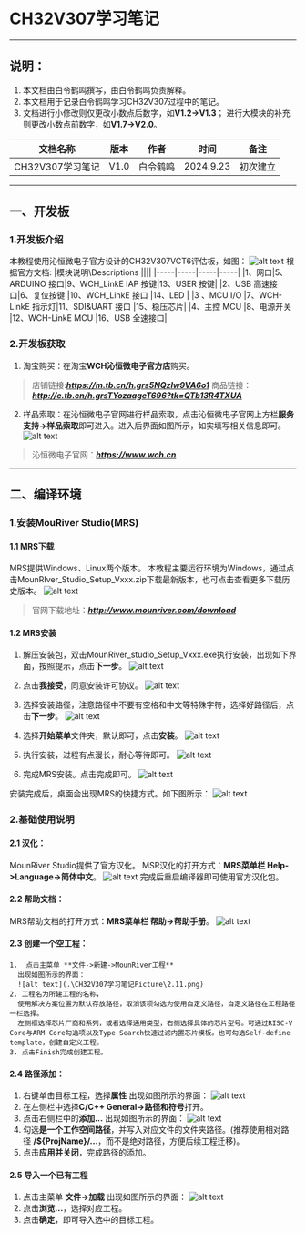 # CH32V307学习笔记

***

## 说明：
1. 本文档由白令鹤鸣撰写，由白令鹤鸣负责解释。
2. 本文档用于记录白令鹤鸣学习CH32V307过程中的笔记。
3. 文档进行小修改则仅更改小数点后数字，如**V1.2->V1.3**；
   进行大模块的补充则更改小数点前数字，如**V1.7->V2.0**。

| 文档名称 | 版本 | 作者 | 时间 | 备注 |
| :------: | :---: | :---: | :---: | :---: |
|CH32V307学习笔记|V1.0|白令鹤鸣|2024.9.23|初次建立|

***
## 一、开发板
### 1.开发板介绍
   本教程使用沁恒微电子官方设计的CH32V307VCT6评估板，如图：
   ![alt text](.\CH32V307学习笔记Picture\1.1.png)
   根据官方文档:
   |模块说明\Descriptions ||||
   |-----|-----|-----|-----|
   |1、网口|5、ARDUINO 接口|9、WCH_LinkE IAP 按键|13、USER 按键|
   |2、USB 高速接口|6、复位按键 |10、WCH_LinkE 接口 |14、LED |
   |3 、MCU I/O |7、WCH-LinkE 指示灯|11、SDI&UART 接口 |15、稳压芯片|
   |4、主控 MCU |8、电源开关 |12、WCH-LinkE MCU |16、USB 全速接口|
### 2.开发板获取
1. 淘宝购买：在淘宝**WCH沁恒微电子官方店**购买。
>   店铺链接:***https://m.tb.cn/h.grs5NQzlw9VA6o1***
>   商品链接：***http://e.tb.cn/h.grsTYozaageT696?tk=QTb13R4TXUA***
2. 样品索取：在沁恒微电子官网进行样品索取，点击沁恒微电子官网上方栏**服务支持->样品索取**即可进入。进入后界面如图所示，如实填写相关信息即可。
   ![alt text](.\CH32V307学习笔记Picture\1.2.png)

>  沁恒微电子官网：***https://www.wch.cn***

***
## 二、编译环境
### 1.安装MouRiver Studio(MRS)
#### 1.1 MRS下载
MRS提供Windows、Linux两个版本。
本教程主要运行环境为Windows，通过点击MounRIver_Studio_Setup_Vxxx.zip下载最新版本，也可点击查看更多下载历史版本。
![alt text](.\CH32V307学习笔记Picture\2.1.png)

>    官网下载地址：***http://www.mounriver.com/download***
 
#### 1.2 MRS安装
1.  解压安装包，双击MounRiver_studio_Setup_Vxxx.exe执行安装，出现如下界面，按照提示，点击**下一步**。
![alt text](.\CH32V307学习笔记Picture\2.2.png)

2.  点击**我接受**，同意安装许可协议。
![alt text](.\CH32V307学习笔记Picture\2.3.png)

3.  选择安装路径，注意路径中不要有空格和中文等特殊字符，选择好路径后，点击**下一步**。
![alt text](.\CH32V307学习笔记Picture\2.4.png)

4.  选择**开始菜单**文件夹，默认即可，点击**安装**。
![alt text](.\CH32V307学习笔记Picture\2.5.png)

5.  执行安装，过程有点漫长，耐心等待即可。
![alt text](.\CH32V307学习笔记Picture\2.6.png)

6.  完成MRS安装。点击完成即可。
![alt text](.\CH32V307学习笔记Picture\2.7.png)

安装完成后，桌面会出现MRS的快捷方式。如下图所示：
![alt text](.\CH32V307学习笔记Picture\2.8.png)

### 2.基础使用说明
#### 2.1 汉化：
   MounRiver Studio提供了官方汉化。
   MSR汉化的打开方式：**MRS菜单栏 Help->Language->简体中文**。
   ![alt text](.\CH32V307学习笔记Picture\2.9.png)
   完成后重启编译器即可使用官方汉化包。

#### 2.2 帮助文档：
   MRS帮助文档的打开方式：**MRS菜单栏 帮助->帮助手册**。
   ![alt text](.\CH32V307学习笔记Picture\2.10.png)

#### 2.3 创建一个空工程：
    1.  点击主菜单 **文件->新建->MounRiver工程**
      出现如图所示的界面：
      ![alt text](.\CH32V307学习笔记Picture\2.11.png)
    2. 工程名为所建工程的名称，
      使用解决方案位置为默认存放路径，取消该项勾选为使用自定义路径，自定义路径在工程路径一栏选择。
      左侧框选择芯片厂商和系列，或者选择通用类型，右侧选择具体的芯片型号。可通过RISC-V Core与ARM Core勾选项以及Type Search快速过滤内置芯片模板。也可勾选Self-define template，创建自定义工程。
    3. 点击Finish完成创建工程。

#### 2.4 路径添加：
   1. 右键单击目标工程，选择**属性**
      出现如图所示的界面：
      ![alt text](.\CH32V307学习笔记Picture\2.12.png)
   2. 在左侧栏中选择**C/C++ General->路径和符号**打开。
   3. 点击右侧栏中的**添加...**
      出现如图所示的界面：
      ![alt text](.\CH32V307学习笔记Picture\2.13.png)
   4. 勾选**是一个工作空间路径**，并写入对应文件的文件夹路径。(推荐使用相对路径 **/${ProjName}/...**，而不是绝对路径，方便后续工程迁移)。
   5. 点击**应用并关闭**，完成路径的添加。

#### 2.5 导入一个已有工程
   1.  点击主菜单 **文件->加载**
      出现如图所示的界面：
      ![alt text](.\CH32V307学习笔记Picture\2.14.png)
   2. 点击**浏览...**，选择对应工程。
   3. 点击**确定**，即可导入选中的目标工程。